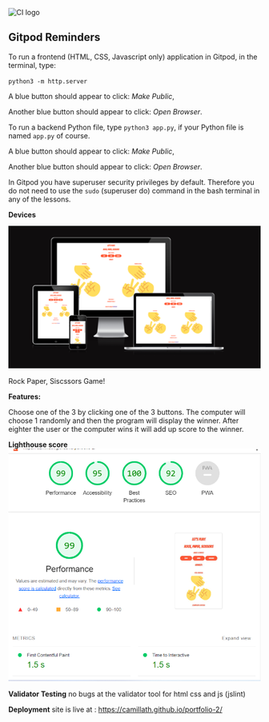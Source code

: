![CI logo](https://codeinstitute.s3.amazonaws.com/fullstack/ci_logo_small.png)


## Gitpod Reminders

To run a frontend (HTML, CSS, Javascript only) application in Gitpod, in the terminal, type:

`python3 -m http.server`

A blue button should appear to click: _Make Public_,

Another blue button should appear to click: _Open Browser_.

To run a backend Python file, type `python3 app.py`, if your Python file is named `app.py` of course.

A blue button should appear to click: _Make Public_,

Another blue button should appear to click: _Open Browser_.

In Gitpod you have superuser security privileges by default. Therefore you do not need to use the `sudo` (superuser do) command in the bash terminal in any of the lessons.

 
<b>Devices</b>

<img src="assets/images/portfolio2responsiveimage.png" alt="responsive" title="responsive">



Rock Paper, Siscssors Game!


<b>Features:</b>

Choose one of the 3 by clicking one of the 3 buttons. The computer will choose 1 randomly and then the program will display the winner. After eighter the user or the computer wins it will add up score to the winner. 

<b>Lighthouse score</b>
<img src="assets/images/portfolio2lighthousescore.png" alt="lighthousereport" title="lighthousereport">

<b>Validator Testing</b>
no bugs at the validator tool for html css and js (jslint)

<b>Deployment</b>
site is live at : https://camillath.github.io/portfolio-2/

